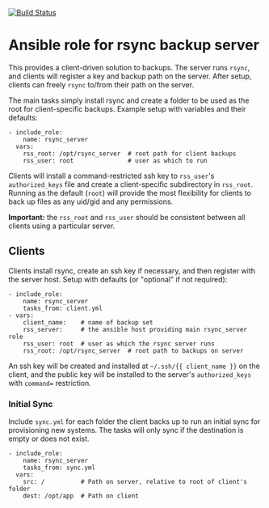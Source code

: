 [![Build Status](https://travis-ci.org/pwalkr/ansible-rsync_server.svg?branch=master)](https://travis-ci.org/pwalkr/ansible-rsync_server)

# Ansible role for rsync backup server

This provides a client-driven solution to backups. The server runs `rsync`, and
clients will register a key and backup path on the server. After setup, clients
can freely `rsync` to/from their path on the server.

The main tasks simply install rsync and create a folder to be used as the root
for client-specific backups. Example setup with variables and their defaults:

    - include_role:
        name: rsync_server
      vars:
        rss_root: /opt/rsync_server  # root path for client backups
        rss_user: root               # user as which to run

Clients will install a command-restricted ssh key to `rss_user`'s
`authorized_keys` file and create a client-specific subdirectory in `rss_root`.
Running as the default (`root`) will provide the most flexibility for clients
to back up files as any uid/gid and any permissions.

**Important:** the `rss_root` and `rss_user` should be consistent between all
clients using a particular server.

## Clients

Clients install rsync, create an ssh key if necessary, and then register with
the server host. Setup with defaults (or "optional" if not required):

    - include_role:
        name: rsync_server
        tasks_from: client.yml
    - vars:
        client_name:    # name of backup set
        rss_server:     # the ansible host providing main rsync_server role
        rss_user: root  # user as which the rsync server runs
        rss_root: /opt/rsync_server  # root path to backups on server

An ssh key will be created and installed at `~/.ssh/{{ client_name }}` on the
client, and the public key will be installed to the server's `authorized_keys`
with `command=` restriction.

### Initial Sync

Include `sync.yml` for each folder the client backs up to run an initial sync
for provisioning new systems. The tasks will only sync if the destination is
empty or does not exist.

    - include_role:
        name: rsync_server
        tasks_from: sync.yml
      vars:
        src: /          # Path on server, relative to root of client's folder
        dest: /opt/app  # Path on client
